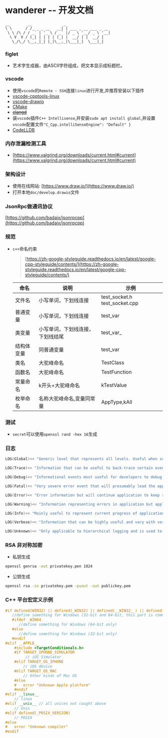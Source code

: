# wanderer -- 开发文档

```
__        __              _                    
\ \      / /_ _ _ __   __| | ___ _ __ ___ _ __ 
 \ \ /\ / / _` | '_ \ / _` |/ _ \ '__/ _ \ '__|
  \ V  V / (_| | | | | (_| |  __/ | |  __/ |   
   \_/\_/ \__,_|_| |_|\__,_|\___|_|  \___|_|   
```

### figlet
* 艺术字生成器，由ASCII字符组成，把文本显示成标题栏。

### vscode
* 使用`vscode`的`Remote - SSH`连接`linux`进行开发,并推荐安装以下插件
* [vscode-cpptools-linux](https://github.com/Microsoft/vscode-cpptools/releases)
* [vscode-drawio](https://marketplace.visualstudio.com/items?itemName=eightHundreds.vscode-drawio)
* [CMake](https://marketplace.visualstudio.com/items?itemName=twxs.cmake)
* ~~[clangd](https://marketplace.visualstudio.com/items?itemName=llvm-vs-code-extensions.vscode-clangd)~~
* 装`vscode`插件`C++ Intellisense`,并安装`sudo apt install global`,并设置`vscode`配置文件`"C_Cpp.intelliSenseEngine": "Default"
}`
* [CodeLLDB](https://marketplace.visualstudio.com/items?itemName=vadimcn.vscode-lldb)

### 内存泄漏检测工具
* [https://www.valgrind.org/downloads/current.html#current](https://www.valgrind.org/downloads/current.html#current)

### 架构设计
* 使用在线网站: [https://www.draw.io/](https://www.draw.io/)
* 打开本地`doc/develop.drawio`文件

### JsonRpc做通讯协议
[https://github.com/badaix/jsonrpcpp](https://github.com/badaix/jsonrpcpp)

### 规范

* `c++`命名约束

    > [https://zh-google-styleguide.readthedocs.io/en/latest/google-cpp-styleguide/contents/](https://zh-google-styleguide.readthedocs.io/en/latest/google-cpp-styleguide/contents/)

    |命名|说明|示例|
    |-|-|-|
    |文件名|小写单词，下划线连接|test_socket.h test_socket.cpp|
    |普通变量|小写单词，下划线连接|test_var|
    |类变量|小写单词，下划线连接，下划线结尾|test_var_|
    |结构体变量|同普通变量|test_var|
    |类名|大驼峰命名|TestClass|
    |函数名|大驼峰命名|TestFunction|
    |常量命名|k开头+大驼峰命名|kTestValue|
    |枚举命名|名称大驼峰命名,变量同常量|AppType,kAll|

### 测试
* `secret`可以使用`openssl rand -hex 16`生成


### 日志  
```c++
LOG(Global)<< "Generic level that represents all levels. Useful when setting global configuration for all levels.";

LOG(Trace)<< "Information that can be useful to back-trace certain events - mostly useful than debug logs.";

LOG(Debug)<< "Informational events most useful for developers to debug application. Only applicable if NDEBUG is not defined (for non-VC++) or _DEBUG is defined (for VC++).";

LOG(Fatal)<< "Very severe error event that will presumably lead the application to abort.";

LOG(Error)<< "Error information but will continue application to keep running.";

LOG(Warning)<< "Information representing errors in application but application will keep running.";

LOG(Info)<< "Mainly useful to represent current progress of application.";

LOG(Verbose)<< "Information that can be highly useful and vary with verbose logging level. Verbose logging is not applicable to hierarchical logging.";

LOG(Unknown)<< "Only applicable to hierarchical logging and is used to turn off logging completely.";
```

### RSA 非对称加密

* 私钥生成
```sh
openssl genrsa -out privatekey.pen 1024
```
* 公钥生成
```sh
openssl rsa -in privatekey.pem -puout -out publickey.pem 
```


### C++ 平台宏定义示例
```c++
#if defined(WIN32) || defined(_WIN32) || defined(__WIN32__) || defined(__NT__)
   //define something for Windows (32-bit and 64-bit, this part is common)
   #ifdef _WIN64
      //define something for Windows (64-bit only)
   #else
      //define something for Windows (32-bit only)
   #endif
#elif __APPLE__
    #include <TargetConditionals.h>
    #if TARGET_IPHONE_SIMULATOR
         // iOS Simulator
    #elif TARGET_OS_IPHONE
        // iOS device
    #elif TARGET_OS_MAC
        // Other kinds of Mac OS
    #else
    #   error "Unknown Apple platform"
    #endif
#elif __linux__
    // linux
#elif __unix__ // all unices not caught above
    // Unix
#elif defined(_POSIX_VERSION)
    // POSIX
#else
#   error "Unknown compiler"
#endif
```
